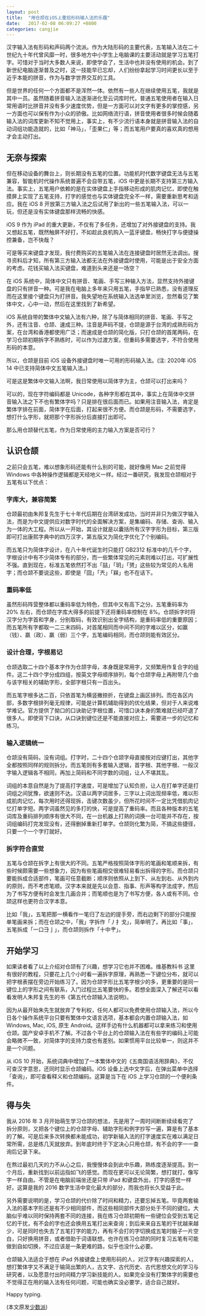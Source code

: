 ```yaml
---
layout: post
title:  "用仓颉在iOS上重拾形码输入法的乐趣"
date:   2017-02-08 06:09:27 +0800
categories: cangjie
---
```

汉字输入法有形码和声码两个流派。作为大陆形码的主要代表，五笔输入法在二十世纪九十年代曾风靡一时，很多地方中小学生上电脑课的主要活动就是学习五笔打字。可惜对于当时大多数人来说，即使学会了，生活中也并没有使用的机会。到了新世纪电脑逐渐普及之时，这一技能早已忘却，人们纷纷拿起学习时间更长以至于近乎本能的拼音，作为与数字世界交互的工具。

但是世界的任何一个方面都不是浑然一体。依然有一些人在继续使用五笔，我就是其中一员。虽然随着拼音输入法逐渐进化至云词库时代，普通五笔使用者在输入日常用语时比拼音并没有多少速度优势，但是一方面可以对文字有更多的掌控感，另一方面也可以保有作为小众的骄傲。比如网络流行语，拼音使用者很多时候会随着输入法的词库更新不知不觉用上，事实上，有不少流行语本身就是拼音输入法的自动词组功能造就的，比如「神马」，「歪果仁」等；而五笔用户要真的喜欢真的想用才会主动打出。

## 无奈与探索

但在移动设备的舞台上，则长期没有五笔的位置。功能机时代数字键盘无法与五笔兼容，智能机时代操作系统普遍不会自带五笔，iOS 中更是长期不支持第三方输入法。事实上，五笔用户依赖的是在实体键盘上手指移动形成的肌肉记忆，即使在触摸屏上实现了五笔支持，打字的感觉也与实体键盘完全不一样，需要重新思考和适应。我在 iOS 8 开放第三方输入法之后试用了新出的一些五笔输入法，可以一玩，但还是没有实体键盘那样流畅的快感。

iOS 9 作为 iPad 的重大更新，不仅有了多任务，还增加了对外接键盘的支持。我又想起五笔，既然触屏不好打，不如趁此良机购入一蓝牙键盘，畅快打字与便捷操控兼备，岂不快哉？

可是等买来键盘才发现，我付费购买的五笔输入法在连接键盘时居然无法调出。搜寻资料后才知，所有第三方输入法都无法在外接键盘时使用，可能是出于安全方面的考虑。花钱买输入法买键盘，难道到头来还是一场空？

在 iOS 系统中，简体中文只有拼音、笔画、手写三种输入方法，显然支持外接键盘的只有拼音一种。可是我在电脑上多年来只用五笔，手指早已熟悉，没有道理反而在这里接个键盘只为打拼音。我失望地在系统输入法选单里浏览，忽然看见了繁体中文，心中一动，然后在这里找到了新希望。

iOS 系统自带的繁体中文输入法有六种，除了与简体相同的拼音、笔画、手写之外，还有注音、仓颉、速成三种。注音是声码不提，仓颉是源于台湾的成熟形码方案，在台湾和香港都使用广泛；而速成是仓颉的简化版，只打仓颉的首尾两码，在学习仓颉初期拆字不熟练时，可以作为过渡方案，但重码多需要选字，不符合使用形码的本意。

所以，仓颉是目前 iOS 设备外接键盘时唯一可用的形码输入法。(注: 2020年 iOS 14 中已支持简体中文五笔输入法。)

可是这是繁体中文输入法啊，我日常使用以简体字为主，仓颉可以打出来吗？

可以的，现在字符编码都是 Unicode，各种字形都在其中，事实上在简体中文拼音输入法之下不也有繁体字吗？只是排在很后面而已。如果用注音输入法，肯定是繁体字排在前面，简体字在后面，打起来很不方便。而仓颉是形码，不需要选字，想打什么字形，就把那个字形拆分后直接打出即可。

那么用仓颉替代五笔，作为日常使用的主力输入方案是否可行？

## 认识仓颉

之前只会五笔，难以想象形码还能有什么别的可能，就好像用 Mac 之前觉得 Windows 中各种操作逻辑都是天经地义一样。经过一番研究，我发现仓颉相对于五笔有以下优点：

### 字库大，兼容简繁

仓颉最初由朱邦复先生于七十年代后期在台湾研发成功，当时并非只为做汉字输入法，而是为中文提供应对数字时代的全面解决方案，是集编码、存储、查询、输入为一体的大工程。所以从一开始，其设计就是以囊括所有汉字字形为目标，第三版即可打出康熙字典中的四万汉字，第五版又为简化字优化了个别编码。

而五笔只为简体字设计，在八十年代诞生时只能打 GB2312 标准中的几千个字，字根设计中有不少简体专有的部分，而一些繁体常见的元素则难以打出，可扩展性不强。直到现在，标准五笔依然打不出「喆」「玥」「赟」这些较为常见的人名用字；而仓颉不要说这些，即使是「囧」「兲」「槑」也不在话下。

### 重码率低

虽然形码阵营整体都以重码率低为特色，但其中又有高下之分。五笔重码率为 20% 左右，而仓颉在字库大得多的前提下还将重码率控制在 8%。仓颉拆字时将汉字分为字首和字身，分别取码，有效识别出全字结构，是重码率低的重要原因；而五笔所有字都取一二三末四码，对首尾相同而中间不同的字难以区分，如赢（钱）、嬴（政）、羸（弱）三个字，五笔编码相同，而仓颉则能有效区分。

### 设计合理，字根易记

仓颉选取二十四个基本字作为仓颉字母，本身既是常用字，又频繁用作复合字的组件。这二十四个字分成四组，按英文字母顺序排列，每个仓颉字母上再附带几个由与该字相关的辅助字形，全部字根只有一百出头。

而五笔字根多达二百，只依首笔为横竖撇捺折，在键盘上画区排列。而在各区内部，多数字根排列毫无规律，可能是计算机辅助得到的优化结果，但对于人来说难学难记。官方提供了拗口的口诀助记字根位置，可惜口诀本身的繁难就已经吓退了很多人。即使背下口诀，从口诀到键位还是不能直接对应上，需要进一步的记忆和练习。

### 输入逻辑统一

仓颉没有简码，没有词组。打字时，二十四个仓颉字母直接按对应键打出，其他字全都按照同样的规则拆分。而五笔则有多套输入逻辑，首字根、其他字根、一般汉字输入逻辑各不相同，再加上简码和不同字数的词组，让人不堪其乱。

词组的本意自然是为了提高打字速度，可是增加了认知负担，让人在打单字还是打词组之间犹豫，欲速则不达。汉语以两字词居多，三字以上词出现频率低，难以形成肌肉记忆，每次用时还得现拆，击键次数虽少，但所花时间不一定比凭借肌肉记忆打单字短。两字词虽然见的多打的快，可是提高了重码率。而且各种版本的五笔词库及重码排列顺序有很大不同，在一台机器上打熟的词换一台可能并不存在，按词组编码打完发现没有，还得删掉重新打单字。仓颉则化繁为简，不搞这些捷径，只要一个一个字打就好。

### 拆字符合直觉

五笔与仓颉在拆字上有很大的不同。五笔严格按照简体字形的笔画和笔顺来拆，有些时候颇需要一些想象力，因为有些笔画相交很难轻易看出拆得的字形。而仓颉只要能拆成合适部件，笔画可任意截断；顺序则依照从上到下、从左到右、从外到内的原则，而不考虑笔顺。汉字本来就是先以会意、指事、形声等构字法成字，然后为了书写方便有时会发生几画合并；而笔顺也是为了书写方便，各人或有不同。仓颉这样也更符合汉字本意。

比如「我」，五笔把那一横看作一笔归了左边的提手旁，而右边剩下的部分只能按单笔画来拆；而在仓颉之中，「我」字拆作「丿扌戈」，简单明了。再比如「事」，五笔拆成「一口⺕亅」，而仓颉则拆作「十中肀」。

## 开始学习

如果读者看了以上介绍对仓颉有了兴趣，想学习它也并不困难。维基教科书 这里有很好的教程，只要花上几个小时看一遍拆字原理，再熟悉一下键位分布，就可以把字根表摆在旁边开始练习了。因为仓颉字形比五笔字根少的多，更重要的是同一键位上的字形之间有联系，入门过程比五笔要快的多。若想全面深入了解还可以看看发明人朱邦复先生的书《第五代仓颉输入法说明》。

因为从最开始朱先生就放弃了专利权，任何人都可以免费使用仓颉输入法，所以今日各个操作系统平台只要有繁体中文语言选项，基本都会内置仓颉输入法，如 Windows, Mac, iOS, 原生 Android。这样手边有什么机器都可以拿来练习和使用仓颉。国产安卓手机不了解。不过各个平台上的仓颉输入法在有些字的编码上可能会略微不一致，对简体字的支持力度也有差别。如果惯用平台比较单一，则这并不是一个问题。

从 iOS 10 开始，系统词典中增加了一本繁体中文的《五南国语活用辞典》，不仅可查汉字意思，还同时显示仓颉编码。iOS 设备上选中文字后，在弹出菜单中选择「查询」，即可查看释义和仓颉编码。这算是当下在 iOS 上学习仓颉的一个便利条件。

## 得与失

我从 2016 年 3 月开始萌生学习仓颉的想法，先是用了一周时间断断续续看完了拆分原则，又把各个键位上的仓颉字母、辅助字形和例字抄写一遍，算是有了基本的了解。可是后来多次转换都未能成功，初学新输入法的打字速度实在难以满足日常所需，总是练几天就放弃。到年底时终于下定决心只用仓颉，有不会的字一一查询后记录下来。

在熬过最初几天的力不从心之后，我慢慢体会到此中乐趣，熟练度逐渐提高。到一个月后，重新找到以前运指如飞的感觉。而现在更可以无论简繁，想打就打，像写字一样自由。不管是在电脑前端坐还是只带 iPad 和键盘外出，打字的感觉一样好。这算是我的 2016 数字生活中变化最大的部分，而我也将长久受益于此。

另外需要说明的是，学习仓颉的代价除了时间和精力，还要忘掉五笔。毕竟两套输入法的基本字形还是有不少相同部件，而这些相同部件大部分处于不同的键位。大脑似乎难以同时保持两套不同的连接，我在练习仓颉初期有一些键位会受到五笔记忆的干扰，有不会的字也还会换用五笔打出来查询；到后来来自五笔的干扰越来越少，可是同时也失去了五笔打字的能力，再有不会打的字切换成五笔时脑子一片空白，只好换用拼音，或者借助于词语联想。也许在练习仓颉的同时复习五笔有可能做到自如切换，不过应该是一条更难的路，似乎也没什么必要。

仓颉输入法适合于想在 iPad 外接键盘上使用形码的人，对汉字有兴趣探索的人，想打繁体字又不满足于输简出繁的人，古文字、古代历史、古代思想文化的学习与研究者，以及愿意付出时间精力学习新技能的人。如果完全没有打繁体字的需要也不觉得正在用的输入法有任何问题，可能也确实没必要学，适合自己就好。

Happy typing.

(本文原发[少数派](https://sspai.com/post/37338))
